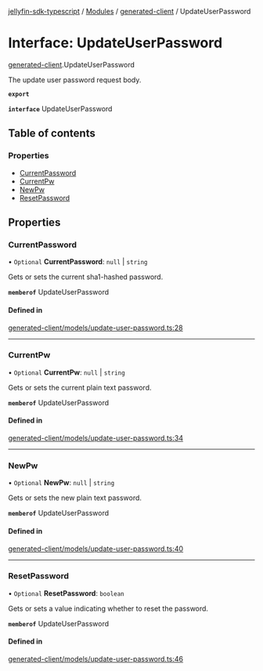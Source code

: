 [jellyfin-sdk-typescript](../README.md) / [Modules](../modules.md) / [generated-client](../modules/generated_client.md) / UpdateUserPassword

# Interface: UpdateUserPassword

[generated-client](../modules/generated_client.md).UpdateUserPassword

The update user password request body.

**`export`**

**`interface`** UpdateUserPassword

## Table of contents

### Properties

- [CurrentPassword](generated_client.UpdateUserPassword.md#currentpassword)
- [CurrentPw](generated_client.UpdateUserPassword.md#currentpw)
- [NewPw](generated_client.UpdateUserPassword.md#newpw)
- [ResetPassword](generated_client.UpdateUserPassword.md#resetpassword)

## Properties

### CurrentPassword

• `Optional` **CurrentPassword**: ``null`` \| `string`

Gets or sets the current sha1-hashed password.

**`memberof`** UpdateUserPassword

#### Defined in

[generated-client/models/update-user-password.ts:28](https://github.com/thornbill/jellyfin-sdk-typescript/blob/e4df7f8/src/generated-client/models/update-user-password.ts#L28)

___

### CurrentPw

• `Optional` **CurrentPw**: ``null`` \| `string`

Gets or sets the current plain text password.

**`memberof`** UpdateUserPassword

#### Defined in

[generated-client/models/update-user-password.ts:34](https://github.com/thornbill/jellyfin-sdk-typescript/blob/e4df7f8/src/generated-client/models/update-user-password.ts#L34)

___

### NewPw

• `Optional` **NewPw**: ``null`` \| `string`

Gets or sets the new plain text password.

**`memberof`** UpdateUserPassword

#### Defined in

[generated-client/models/update-user-password.ts:40](https://github.com/thornbill/jellyfin-sdk-typescript/blob/e4df7f8/src/generated-client/models/update-user-password.ts#L40)

___

### ResetPassword

• `Optional` **ResetPassword**: `boolean`

Gets or sets a value indicating whether to reset the password.

**`memberof`** UpdateUserPassword

#### Defined in

[generated-client/models/update-user-password.ts:46](https://github.com/thornbill/jellyfin-sdk-typescript/blob/e4df7f8/src/generated-client/models/update-user-password.ts#L46)
